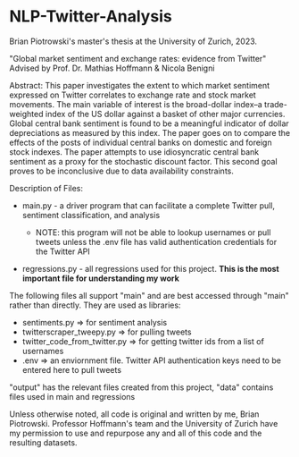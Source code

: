 # NLP-Twitter-Analysis
Brian Piotrowski's master's thesis at the University of Zurich, 2023. 

"Global market sentiment and exchange rates: evidence from Twitter"
Advised by Prof. Dr. Mathias Hoffmann & Nicola Benigni

Abstract:
This paper investigates the extent to which market sentiment expressed on Twitter correlates to
exchange rate and stock market movements. The main variable of interest is the broad-dollar index–a
trade-weighted index of the US dollar against a basket of other major currencies. Global central bank
sentiment is found to be a meaningful indicator of dollar depreciations as measured by this index.
The paper goes on to compare the effects of the posts of individual central banks on domestic and
foreign stock indexes. The paper attempts to use idiosyncratic central bank sentiment as a proxy for
the stochastic discount factor. This second goal proves to be inconclusive due to data availability
constraints.



Description of Files:

- main.py - a driver program that can facilitate a complete Twitter pull, sentiment classification, and analysis
	- NOTE: this program will not be able to lookup usernames or pull tweets unless the .env file has valid authentication credentials for the Twitter API

- regressions.py - all regressions used for this project. **This is the most important file for understanding my work**

The following files all support "main" and are best accessed through "main" rather than directly. They are used as libraries:
- sentiments.py 		           	  => for sentiment analysis
- twitterscraper_tweepy.py	    	=> for pulling tweets
- twitter_code_from_twitter.py 		=> for getting twitter ids from a list of usernames
- .env				                    	=> an enviornment file. Twitter API authentication keys need to be entered here to pull tweets

"output" has the relevant files created from this project,
"data" contains files used in main and regressions




Unless otherwise noted, all code is original and written by me, Brian Piotrowski. 
Professor Hoffmann's team and the University of Zurich have my permission to use and repurpose any and all of this code and the resulting datasets. 
